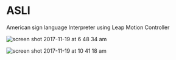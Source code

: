 # ASLI
American sign language Interpreter using Leap Motion Controller

![screen shot 2017-11-19 at 6 48 34 am](https://user-images.githubusercontent.com/17843556/34924728-17deb7f6-f973-11e7-8f94-35dd3bfe9099.png)


![screen shot 2017-11-19 at 10 41 18 am](https://user-images.githubusercontent.com/17843556/34924834-cbc75ca0-f973-11e7-8eed-f078b6562af8.png)
